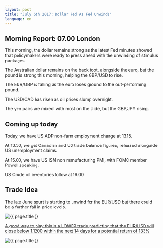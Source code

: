 ```yaml
---
layout: post
title: "July 6th 2017: Dollar Fed As Fed Unwinds"
language: en
---
```

## Morning Report: 07.00 London

This morning, the dollar remains strong as the latest Fed minutes showed that policymakers were ready to press ahead with the unwinding of stimulus packages. 

The Australian dollar remains on the back foot, alongside the euro, but the pound is strong this morning, helping the GBP/USD to rise. 

The EUR/GBP is falling as the euro loses ground to the out-performing pound. 

The USD/CAD has risen as oil prices slump overnight. 

The yen pairs are mixed, with most on the slide, but the GBP/JPY rising. 

## Coming up today

Today, we have US ADP non-farm employment change at 13.15. 

At 13.30, we get Canadian and US trade balance figures, released alongside US unemployment claims. 

At 15.00, we have US ISM non manufacturing PMI, with FOMC member Powell speaking.

US Crude oil inventories follow at 16.00  

## Trade Idea

The late June spurt is starting to unwind for the EUR/USD but there could be a further fall in price levels. 

<img class="post-image" src="{{ site.url }}/images/2017-07-06-001.png" alt="{{ page.title }}" title="{{ page.title }}">

<a href="%LINK%%?currency=GBP&market=forex&underlying=frxEURUSD&formname=touchnotouch&duration_amount=14&duration_units=d&amount=10&amount_type=payout&expiry_type=duration&barrier=1.1200" target="_blank">A good way to play this is a LOWER trade predicting that the EUR/USD will close below 1.1200 within the next 14 days for a potential return of 133%</a>

<img class="post-image" src="{{ site.url }}/images/2017-07-06_07-23-51.jpg" alt="{{ page.title }}" title="{{ page.title }}">